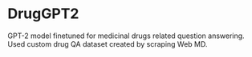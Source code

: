 # DrugGPT2
GPT-2 model finetuned for medicinal drugs related question answering. Used custom drug QA dataset created by scraping Web MD.
